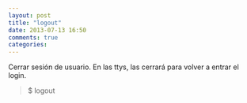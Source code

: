 ```yaml
---
layout: post
title: "logout"
date: 2013-07-13 16:50
comments: true
categories: 
---
```

Cerrar sesión de usuario. En las ttys, las cerrará para volver a entrar el login.

>$ logout 


